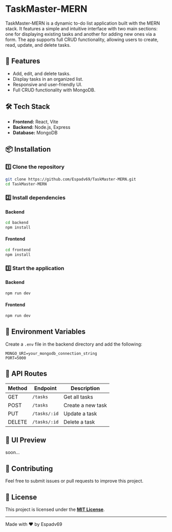 # TaskMaster-MERN

TaskMaster-MERN is a dynamic to-do list application built with the MERN stack. It features a simple and intuitive interface with two main sections: one for displaying existing tasks and another for adding new ones via a form. The app supports full CRUD functionality, allowing users to create, read, update, and delete tasks.

## 🚀 Features

- Add, edit, and delete tasks.
- Display tasks in an organized list.
- Responsive and user-friendly UI.
- Full CRUD functionality with MongoDB.

## 🛠 Tech Stack

- **Frontend:** React, Vite
- **Backend:** Node.js, Express
- **Database:** MongoDB

## 📦 Installation

### 1️⃣ Clone the repository

```sh
git clone https://github.com/Espadv69/TaskMaster-MERN.git
cd TaskMaster-MERN
```

### 2️⃣ Install dependencies

#### Backend

```sh
cd backend
npm install
```

#### Frontend

```sh
cd frontend
npm install
```

### 3️⃣ Start the application

#### Backend

```sh
npm run dev
```

#### Frontend

```sh
npm run dev
```

## 🔧 Environment Variables

Create a `.env` file in the backend directory and add the following:

```env
MONGO_URI=your_mongodb_connection_string
PORT=5000
```

## 📜 API Routes

| Method | Endpoint     | Description       |
| ------ | ------------ | ----------------- |
| GET    | `/tasks`     | Get all tasks     |
| POST   | `/tasks`     | Create a new task |
| PUT    | `/tasks/:id` | Update a task     |
| DELETE | `/tasks/:id` | Delete a task     |

## 🎨 UI Preview

soon...

## 🤝 Contributing

Feel free to submit issues or pull requests to improve this project.

## 📄 License

This project is licensed under the **[MIT License](https://opensource.org/license/mit)**.

---

Made with ❤️ by Espadv69


